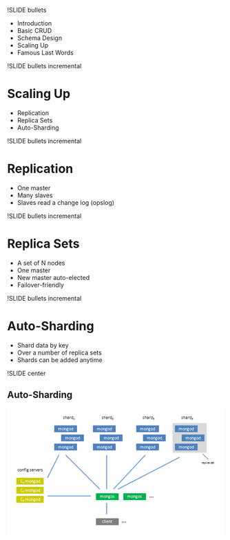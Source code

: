 !SLIDE bullets

<ul>
<li>Introduction</li>
<li>Basic CRUD</li>
<li>Schema Design</li>
<li><span class="current">Scaling Up</span></li>
<li>Famous Last Words</li>
</ul>

!SLIDE bullets incremental

# Scaling Up #

* Replication
* Replica Sets
* Auto-Sharding

!SLIDE bullets incremental

# Replication #

* One master
* Many slaves
* Slaves read a change log (opslog)

!SLIDE bullets incremental

# Replica Sets #

* A set of N nodes
* One master
* New master auto-elected
* Failover-friendly

!SLIDE bullets incremental

# Auto-Sharding #

* Shard data by key
* Over a number of replica sets
* Shards can be added anytime

!SLIDE center

## Auto-Sharding ##

![MongoDB Sharding](mongodb_sharding.png)
